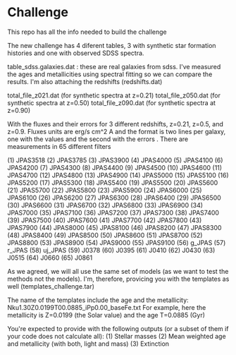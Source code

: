 # Challenge
This repo has all the info needed to build the challenge

The new challenge has 4 diferent tables, 3 with synthetic star formation histories and one with observed SDSS spectra.

table_sdss.galaxies.dat : these are real galaxies from sdss. I've measured 
the ages and  metallicities using spectral fitting so we can compare the results.
I'm also attaching the redshifts (redshifts.dat) 

total_file_z021.dat (for synthetic spectra at z=0.21)
total_file_z050.dat (for synthetic spectra at z=0.50)
total_file_z090.dat (for synthetic spectra at z=0.90)

With the fluxes and their errors for 3 different redshifts, z=0.21, z=0.5, and z=0.9.
Fluxes units are erg/s cm^2 A and the format is two lines per galaxy, one with 
the values and the second with the errors . There are measurements in 65 different filters

(1) JPAS3518
(2) JPAS3785
(3) JPAS3900
(4) JPAS4000
(5) JPAS4100
(6) JPAS4200
(7) JPAS4300
(8) JPAS4400
(9) JPAS4500
(10) JPAS4600
(11) JPAS4700
(12) JPAS4800
(13) JPAS4900
(14) JPAS5000
(15) JPAS5100
(16) JPAS5200
(17) JPAS5300
(18) JPAS5400
(19) JPAS5500
(20) JPAS5600
(21) JPAS5700
(22) JPAS5800
(23) JPAS5900
(24) JPAS6000
(25) JPAS6100
(26) JPAS6200
(27) JPAS6300
(28) JPAS6400
(29) JPAS6500
(30) JPAS6600
(31) JPAS6700
(32) JPAS6800
(33) JPAS6900
(34) JPAS7000
(35) JPAS7100
(36) JPAS7200
(37) JPAS7300
(38) JPAS7400
(39) JPAS7500
(40) JPAS7600
(41) JPAS7700
(42) JPAS7800
(43) JPAS7900
(44) JPAS8000
(45) JPAS8100
(46) JPAS8200
(47) JPAS8300
(48) JPAS8400
(49) JPAS8500
(50) JPAS8600
(51) JPAS8700
(52) JPAS8800
(53) JPAS8900
(54) JPAS9000
(55) JPAS9100
(56) g_JPAS
(57) r_JPAS
(58) uj_JPAS
(59) J0378
(60) J0395
(61) J0410
(62) J0430
(63) J0515
(64) J0660
(65) J0861

As we agreed, we will all use the same set of models (as we want to test the methods not the models). I'm, therefore, provicing you 
with the templates as well (templates_challenge.tar)

The name of the templates include the age and the metallicity:
Nku1.30Z0.0199T00.0885_iPp0.00_baseFe.txt
For example, here the metallicity is Z=0.0199 (the Solar value) and the age T=0.0885 (Gyr)

You're expected to provide with the following outputs (or a subset of them if your code does not calculate all):
(1) Stellar masses
(2) Mean weighted age and metallicity (with both, light and mass)
(3) Extinction




